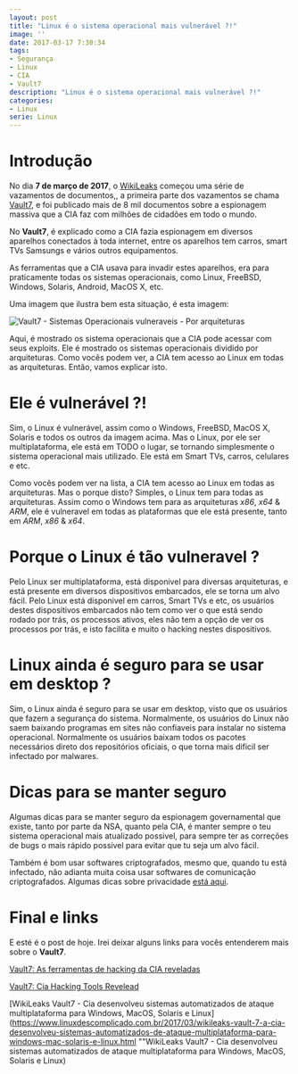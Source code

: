 ```yaml
---
layout: post
title: "Linux é o sistema operacional mais vulnerável ?!"
image: ''
date: 2017-03-17 7:30:34
tags:
- Segurança
- Linux
- CIA
- Vault7
description: "Linux é o sistema operacional mais vulnerável ?!"
categories:
- Linux
serie: Linux
---
```



# Introdução

No dia **7 de março de 2017**, o [WikiLeaks](https://wikileaks.org/ "WikiLeaks HomePage") começou uma série de vazamentos de documentos,, a primeira parte dos vazamentos se chama [Vault7](https://wikileaks.org/ciav7p1/ "WikiLeaks Vault7"), e foi publicado mais de 8 mil documentos sobre a espionagem massiva que a CIA faz com milhões de cidadões em todo o mundo.

No **Vault7**, é explicado como a CIA fazia espionagem em diversos aparelhos conectados à toda internet, entre os aparelhos tem carros, smart TVs Samsungs e vários outros equipamentos.

As ferramentas que a CIA usava para invadir estes aparelhos, era para praticamente todas os sistemas operacionais, como Linux, FreeBSD, Windows, Solaris, Android, MacOS X, etc.

Uma imagem que ilustra bem esta situação, é esta imagem:

![Vault7 - Sistemas Operacionais vulneraveis - Por arquiteturas](/assets/linux.jpg)


Aqui, é mostrado os sistema operacionais que a CIA pode acessar com seus exploits. Ele é mostrado os sistemas operacionais dividido por arquiteturas. Como vocês podem ver, a CIA tem acesso ao Linux em todas as arquiteturas. Então, vamos explicar isto.

# Ele é vulnerável ?!

Sim, o Linux é vulnerável, assim como o Windows, FreeBSD, MacOS X, Solaris e todos os outros da imagem acima. Mas o Linux, por ele ser multiplataforma, ele está em TODO o lugar, se tornando simplesmente o sistema operacional mais utilizado. Ele está em Smart TVs, carros, celulares e etc.

Como vocês podem ver na lista, a CIA tem acesso ao Linux em todas as arquiteturas. Mas o porque disto? Simples, o Linux tem para todas as arquiteturas. Assim como o Windows tem para as arquiteturas *x86*, *x64* & *ARM*, ele é vulneravel em todas as plataformas que ele está presente, tanto em *ARM*, *x86* & *x64*. 

# Porque o Linux é tão vulneravel ?

Pelo Linux ser multiplataforma, está disponivel para diversas arquiteturas, e está presente em diversos dispositivos embarcados, ele se torna um alvo fácil. Pelo Linux está disponivel em carros, Smart TVs e etc, os usuários destes dispositivos embarcados não tem como ver o que está sendo rodado por trás, os processos ativos, eles não tem a opção de ver os processos por trás, e isto facilita e muito o hacking nestes dispositivos.

# Linux ainda é seguro para se usar em desktop ?

Sim, o Linux ainda é seguro para se usar em desktop, visto que os usuários que fazem a segurança do sistema. Normalmente, os usuários do Linux não saem baixando programas em sites não confiaveis para instalar no sistema operacional. Normalmente os usuários baixam todos os pacotes necessários direto dos repositórios oficiais, o que torna mais dificil ser infectado por malwares.


# Dicas para se manter seguro

Algumas dicas para se manter seguro da espionagem governamental que existe, tanto por parte da NSA, quanto pela CIA, é manter sempre o teu sistema operacional mais atualizado possivel, para sempre ter as correções de bugs o mais rápido possivel para evitar que tu seja um alvo fácil.

Também é bom usar softwares criptografados, mesmo que, quando tu está infectado, não adianta muita coisa usar softwares de comunicação criptografados. Algumas dicas sobre privacidade [está aqui](https://linuxroot1.github.io/Dicas-de-Privacidade/ "Dicas de privacidade").

# Final e links

E esté é o post de hoje. Irei deixar alguns links para vocês entenderem mais sobre o **Vault7**.

[Vault7: As ferramentas de hacking da CIA reveladas](https://partidopirata.org/cofre7/ "Vault7 - traduzido")

[Vault7: Cia Hacking Tools Revelead](https://wikileaks.org/ciav7p1/ "Vault7 - inglês")

[WikiLeaks Vault7 - Cia desenvolveu sistemas automatizados de ataque multiplataforma para Windows, MacOS, Solaris e Linux](https://www.linuxdescomplicado.com.br/2017/03/wikileaks-vault-7-a-cia-desenvolveu-sistemas-automatizados-de-ataque-multiplataforma-para-windows-mac-solaris-e-linux.html ""WikiLeaks Vault7 - Cia desenvolveu sistemas automatizados de ataque multiplataforma para Windows, MacOS, Solaris e Linux)
